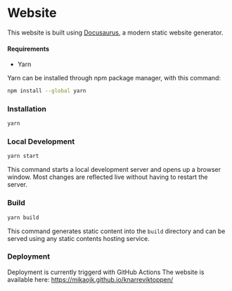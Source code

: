 # Website

This website is built using [Docusaurus](https://docusaurus.io/), a modern static website generator.

#### Requirements
* Yarn

Yarn can be installed through npm package manager, with this command:
``` bash
npm install --global yarn
```

### Installation

``` bash
yarn
```

### Local Development

``` bash
yarn start
```

This command starts a local development server and opens up a browser window. Most changes are reflected live without having to restart the server.

### Build

``` bash
yarn build
```

This command generates static content into the `build` directory and can be served using any static contents hosting service.

### Deployment

Deployment is currently triggerd with GitHub Actions
The website is available here: https://mikaojk.github.io/knarreviktoppen/
